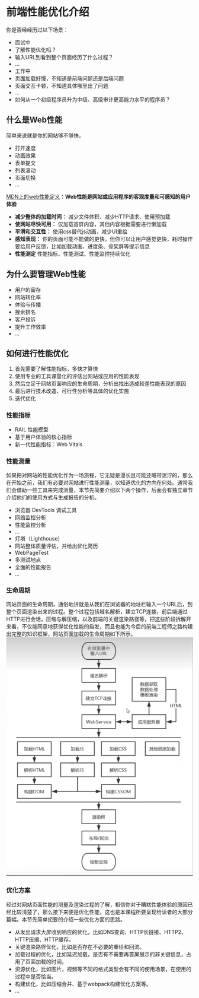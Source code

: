 # 前端性能优化介绍
你是否经经历过以下场景：
- 面试中
- 了解性能优化吗？
- 输入URL到看到整个页面经历了什么过程？
- ...
- 工作中
- 页面加载好慢，不知道是前端问题还是后端问题
- 页面交互卡顿，不知道具体哪里出了问题
- ...
- 如何从一个初级程序员升为中级、高级审计更高能力水平的程序员？

## 什么是Web性能
简单来说就是你的网站够不够快。
- 打开速度
- 动画效果
- 表单提交
- 列表滚动
- 页面切换
- ...

[MDN上的web性能定义](https://developer.mozilla.org/zh-CN/docs/Web/Guide/Performance)：**Web性能是网站或应用程序的客观度量和可感知的用户体验**

-  **减少整体的加载时间：** 减少文件体积、减少HTTP请求、使用预加载
-  **使网站尽快可用：** 仅加载首屏内容，其他内容根据需要进行懒加载
-  **平滑和交互性：** 使用css替代js动画，减少UI重绘
-  **感知表现：** 你的页面可能不能做的更快，但你可以让用户感觉更快，耗时操作要给用户反馈，比如加载动画、进度条、骨架屏等提示信息
-  **性能测定**  性能指标、性能测试、性能监控持续优化

## 为什么要管理Web性能

- 用户的留存
- 网站转化率
- 体验与传播
- 搜索排名
- 客户投诉 
- 提升工作效率
- ...

## 如何进行性能优化
1. 首先需要了解性能指标，多快才算快
1. 使用专业的工具课量化的评估出网站或应用的性能表现
1. 然后立足于网站页面响应的生命周期，分析出找出造成较差性能表现的原因
1. 最后进行技术改造、可行性分析等具体的优化实施
1. 迭代优化

### 性能指标
  - RAIL 性能模型
  - 基于用户体验的核心指标
  - 新一代性能指标：Web Vitals

### 性能测量
如果把对网站的性能优化作为一场旅程，它无疑是漫长且可能还略带泥泞的，那么在开始之前，我们有必要对网站进行性能测量，以知道优化的方向在何处。通常我们会借助一些工具来完成测量，本节先简要介绍以下两个操作，后面会有独立章节介绍他们的使用方式与生成报告的分析。
  - 浏览器 DevTools 调试工具
  - 网络监控分析
  - 性能监控分析
  - ...
  - 灯塔（Lighthouse）
  - 网站整体质量评估，并给出优化简历
  - WebPageTest
  - 多测试地点
  - 全面的性能报告
  - ...
### 生命周期
网站页面的生命周期，通俗地讲就是从我们在浏览器的地址栏输入一个URL后，到整个页面渲染出来的过程。整个过程包括域名解析，建立TCP连接，前后端通过HTTP进行会话，压缩与解压缩，以及前端的关键渲染路径等，把这些阶段拆解开来看，不仅能同意地获得优化性能的启发，而且也能为今后的前端工程师之路构建出完整的知识框架，网站页面加载的生命周期如下所示。
![生命周期](./assets/site_load_lifecycle.png)

### 优化方案 
经过对网站页面性能的测量及渲染过程的了解，相信你对于糟糕性能体验的原因已经比较清楚了，那么接下来便是优化性能，这也是本课程所要呈现给读者的大部分篇幅。本节先简单扼要的介绍一些优化方面的思路。
  - 从发出请求大屏收到响应的优化，比如DNS查询、HTTP长链接、HTTP2、HTTP压缩、HTTP缓存。
  - 关键渲染路径优化，比如是否存在不必要的重绘和回流。
  - 加载过程的优化，比如延迟加载，是否有不需要再首屏展示的非关键信息，占用了页面加载的时间。
  - 资源优化，比如图片，视频等不同的格式类型会有不同的使用场景，在使用的过程中是否恰当。
  - 构建优化，比如压缩合并、基于webpack构建优化方案等。
  - ...